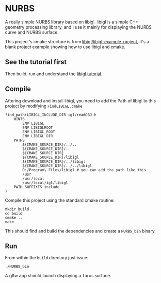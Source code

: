 # NURBS
A really simple NURBS library based on libigl. [libigl](https://github.com/libigl/libigl/) is a simple C++ geometry processing library, and I use it mainly for displaying the NURBS curve and NURBS surface.

This project's cmake structure is from [libigl/libigl-example-project](https://github.com/libigl/libigl-example-project), it's a blank project example showing how to use libigl and cmake. 

## See the tutorial first

Then build, run and understand the [libigl
tutorial](http://libigl.github.io/libigl/tutorial/).

## Compile
Aftering download and install libigl, you need to add the Path of libigl to this project by modifying `FindLIBIGL.cmake`
```
find_path(LIBIGL_INCLUDE_DIR igl/readOBJ.h
    HINTS
        ENV LIBIGL
        ENV LIBIGLROOT
        ENV LIBIGL_ROOT
        ENV LIBIGL_DIR
    PATHS
        ${CMAKE_SOURCE_DIR}/../..
        ${CMAKE_SOURCE_DIR}/..
        ${CMAKE_SOURCE_DIR}
        ${CMAKE_SOURCE_DIR}/libigl
        ${CMAKE_SOURCE_DIR}/../libigl
        ${CMAKE_SOURCE_DIR}/../../libigl
        D:/Program\ Files/libigl # you can add the path like this
        /usr
        /usr/local
        /usr/local/igl/libigl
    PATH_SUFFIXES include
)

```
Compile this project using the standard cmake routine:

    mkdir build
    cd build
    cmake ..
    make

This should find and build the dependencies and create a `NURBS_bin` binary.

## Run

From within the `build` directory just issue:

    ./NURBS_bin

A glfw app should launch displaying a Torus surface.

